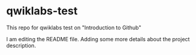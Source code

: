 # qwiklabs-test
This repo for qwiklabs test on "Introduction to Github"

I am editing the README file. Adding some more details about the project description.

